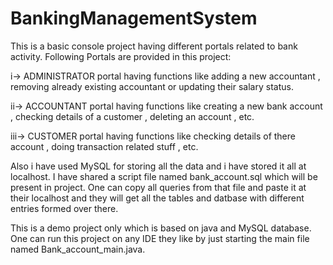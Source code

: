 # BankingManagementSystem
This is a basic console project having different portals related to bank activity.
Following Portals are provided in this project:

i-> ADMINISTRATOR portal having functions like adding a new accountant , removing already existing accountant or updating their salary status.

ii-> ACCOUNTANT portal having functions like creating a new bank account , checking details of a customer , deleting an account , etc.

iii-> CUSTOMER portal having functions like checking details of there account , doing transaction related stuff , etc.

Also i have used MySQL for storing all the data and i have stored it all at localhost. I have shared a script file named bank_account.sql which will be present in project. One can copy all queries from that file and paste it at their localhost and they will get all the tables and datbase with different entries formed over there.

This is a demo project only which is based on java and MySQL database. One can run this project on any IDE they like by just starting the main file named Bank_account_main.java.
